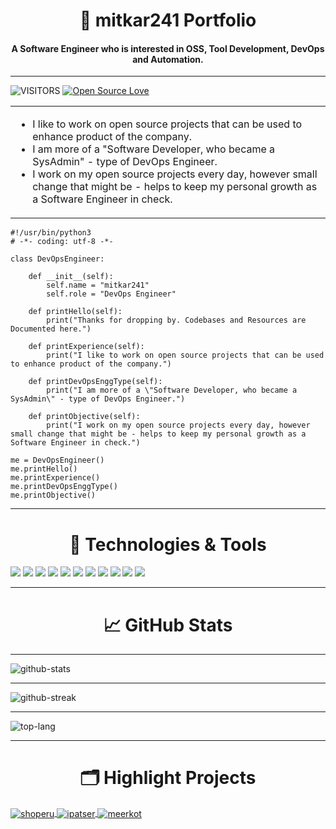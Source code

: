 <h1 align="center">
  👋 mitkar241 Portfolio
</h1>
<h4 align="center">
  A Software Engineer who is interested in OSS, Tool Development, DevOps and Automation.
</h4>

---

![VISITORS](https://komarev.com/ghpvc/?username=mitkar241&label=VISITORS&color=0e75b6&style=flat)
[![Open Source Love](https://badges.frapsoft.com/os/v1/open-source.svg?v=102)](https://github.com/ellerbrock/open-source-badge/)

<table>
  <tr>
    <td>
      <ul>
        <li>I like to work on open source projects that can be used to enhance product of the company.</li>
        <li>I am more of a "Software Developer, who became a SysAdmin" - type of DevOps Engineer.</li>
        <li>I work on my open source projects every day, however small change that might be - helps to keep my personal growth as a Software Engineer in check.</li>
      </ul>
    </td>
  </tr>
</table>

```python3
#!/usr/bin/python3
# -*- coding: utf-8 -*-

class DevOpsEngineer:

    def __init__(self):
        self.name = "mitkar241"
        self.role = "DevOps Engineer"

    def printHello(self):
        print("Thanks for dropping by. Codebases and Resources are Documented here.")

    def printExperience(self):
        print("I like to work on open source projects that can be used to enhance product of the company.")

    def printDevOpsEnggType(self):
        print("I am more of a \"Software Developer, who became a SysAdmin\" - type of DevOps Engineer.")

    def printObjective(self):
        print("I work on my open source projects every day, however small change that might be - helps to keep my personal growth as a Software Engineer in check.")

me = DevOpsEngineer()
me.printHello()
me.printExperience()
me.printDevOpsEnggType()
me.printObjective()
```

---

<h1 align="center">
  🔧 Technologies & Tools
</h1>

![](https://img.shields.io/badge/OS-Linux-informational?style=flat&logo=linux&logoColor=white&color=6aa6f8)
![](https://img.shields.io/badge/Editor-VS_Code-informational?style=flat&logo=visual-studio-code&logoColor=white&color=6aa6f8)
![](https://img.shields.io/badge/Code-Python-informational?style=flat&logo=python&logoColor=white&color=6aa6f8)
![](https://img.shields.io/badge/Code-JavaScript-informational?style=flat&logo=javascript&logoColor=white&color=6aa6f8)
![](https://img.shields.io/badge/Code-Golang-informational?style=flat&logo=go&logoColor=white&color=6aa6f8)
![](https://img.shields.io/badge/Node.js-43853D?style=for-the-badge&logo=node.js&logoColor=white)
![](https://img.shields.io/badge/Code-React-informational?style=flat&logo=react&logoColor=white&color=6aa6f8)
![](https://img.shields.io/badge/Shell-Bash-informational?style=flat&logo=gnu-bash&logoColor=white&color=6aa6f8)
![](https://img.shields.io/badge/Tools-PostgreSQL-informational?style=flat&logo=postgresql&logoColor=white&color=6aa6f8)
![](https://img.shields.io/badge/Tools-Docker-informational?style=flat&logo=docker&logoColor=white&color=6aa6f8)
![](https://img.shields.io/badge/Tools-Kubernetes-informational?style=flat&logo=kubernetes&logoColor=white&color=6aa6f8)

---

<h1 align="center">
  &#x1f4c8; GitHub Stats
</h1>

---

![github-stats](https://github-readme-stats.vercel.app/api?username=mitkar241&show_icons=true&locale=en)

---

![github-streak](https://github-readme-streak-stats.herokuapp.com/?user=mitkar241)

---

![top-lang](https://github-readme-stats.vercel.app/api/top-langs?username=mitkar241&show_icons=true&locale=en&layout=compact)

---

<h1 align="center">
  🗂️ Highlight Projects
</h1>

<a href="https://github.com/mitkar241/shoperu">
  <img align="center" src="https://github-readme-stats.vercel.app/api/pin/?username=mitkar241&repo=shoperu&show_icons=true&line_height=27&title_color=6aa6f8&text_color=8a919a&icon_color=6aa6f8&bg_color=22272e" alt="shoperu" />
</a>

<a href="https://github.com/mitkar241/ipatser">
  <img align="center" src="https://github-readme-stats.vercel.app/api/pin/?username=mitkar241&repo=ipatser&show_icons=true&line_height=27&title_color=6aa6f8&text_color=8a919a&icon_color=6aa6f8&bg_color=22272e" alt="ipatser" />
</a>

<a href="https://github.com/mitkar241/meerkot">
  <img align="center" src="https://github-readme-stats.vercel.app/api/pin/?username=mitkar241&repo=meerkot&show_icons=true&line_height=27&title_color=6aa6f8&text_color=8a919a&icon_color=6aa6f8&bg_color=22272e" alt="meerkot" />
</a>
